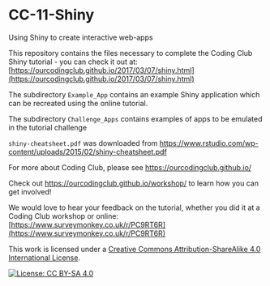 # CC-11-Shiny
Using Shiny to create interactive web-apps

This repository contains the files necessary to complete the Coding Club Shiny tutorial - you can check it out at: 
[https://ourcodingclub.github.io/2017/03/07/shiny.html](https://ourcodingclub.github.io/2017/03/07/shiny.html)

The subdirectory `Example_App` contains an example Shiny application which can be recreated using the online tutorial.

The subdirectory `Challenge_Apps` contains examples of apps to be emulated in the tutorial challenge


`shiny-cheatsheet.pdf` was downloaded from https://www.rstudio.com/wp-content/uploads/2015/02/shiny-cheatsheet.pdf

For more about Coding Club, please see https://ourcodingclub.github.io/

Check out https://ourcodingclub.github.io/workshop/ to learn how you can get involved!

We would love to hear your feedback on the tutorial, whether you did it at a Coding Club workshop or online: 
[https://www.surveymonkey.co.uk/r/PC9RT6R](https://www.surveymonkey.co.uk/r/PC9RT6R)

This work is licensed under a [Creative Commons Attribution-ShareAlike 4.0 International License](https://creativecommons.org/licenses/by-sa/4.0/).

[![License: CC BY-SA 4.0](https://licensebuttons.net/l/by-sa/4.0/80x15.png)](https://creativecommons.org/licenses/by-sa/4.0/)
